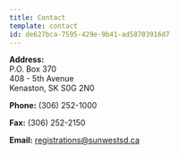 ```yaml
---
title: Contact
template: contact
id: de627bca-7595-429e-9b41-ad58703916d7
---
```

<p><strong>Address:</strong><br>
			P.O. Box 370<br>
			408&nbsp;- 5th Avenue<br>
			Kenaston, SK S0G 2N0</p>
            
 <p><strong>Phone:</strong> (306) 252-1000</p>
 <p><strong>Fax:</strong> (306) 252-2150</p>
 <p><strong>Email:</strong> <a href="mailto:registrations@sunwestsd.ca">registrations@sunwestsd.ca</a></p>